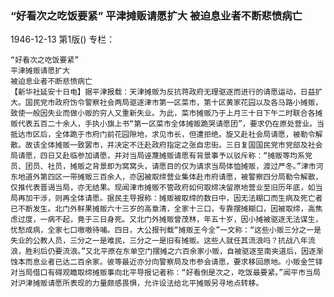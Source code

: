 ### “好看次之吃饭要紧”  平津摊贩请愿扩大  被迫息业者不断悲愤病亡

1946-12-13
第1版()
专栏：

    “好看次之吃饭要紧”
    平津摊贩请愿扩大
    被迫息业者不断悲愤病亡
    【新华社延安十日电】据平津报载：天津摊贩为反抗蒋政府无理驱逐而进行的请愿运动，日益扩大。国民党市政府饬令警察社会两局驱逐津市第一区菜市，第十区黄家花园以及各马路小摊贩，致使一般因失业而做小贩的穷人又重新失业。为此，菜市摊贩乃于上月三十日下午二时联合各摊贩代表五百二十余人，手执小旗上书“第一区菜市全体摊贩跪哭请愿团”，要求仍在原处营业。当抵达市区后，全体跪于市府门前花园隙地，求见市长，但遭拒绝。旋又赴社会局请愿，被勒令解散。故该全体摊贩一致罢市，并决定不迁赴政府指定之张自忠街。三日复国国民党市党部及社会局请愿，四日又赴临参加请愿，并对当局诬蔑摊贩请愿有背景事予以驳斥称：“摊贩等均系党员、团员、社员，摊贩之背景即为窝窝头，请愿目的仅为请求当局体恤摊贩，渡过严冬。”津市河东地道外第四区一带摊贩三百余人，亦因被取缔营业集体赴市府请愿，被警察四分局勒令解散，仅推代表晋谒当局，亦无结果。现闻津市摊贩不管政府如何取缔决留原地营业至旧历年底，如当局再加干涉，则再全体请愿。据民主导报称：摊贩被取缔的数日中，因无法糊口而生病及死亡者已不断发生。北门外鲜果摊贩六十三岁的高章清，全家十三口，专靠摆摊糊口，因被取缔，高焦虑过度，一病不起，竟于三日身死。又北门外摊贩曾茂林，年五十岁，因小摊被驱逐无法谋生，忧愁成病，全家七口嗷嗷待哺。四日，大公报刊载“摊贩王今全”一文称：“这些小贩三分之一是失业的公教人员，三分之一是难民，三分之一是旧有摊贩。这些人就任其流浪吗？抗战八年流浪，胜利后仍要流浪。”又北平原在东单空门摆摊之六百余家小贩，自被驱逐至南夹道后，因逐渐蚀本而息业者已达二百余家。彼等最近亦分向警察局及市参会请愿，要求移回原地。小贩金竺铎对当局借口有碍观瞻取缔摊贩事向北平导报记者称：“好看倒是次之，吃饭最要紧。”闻平市当局对沪津摊贩请愿所表现的力量颇感畏惧，允许设法给北平摊贩另寻地点转移。
